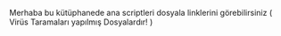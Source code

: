 Merhaba bu kütüphanede ana scriptleri dosyala linklerini görebilirsiniz ( Virüs Taramaları yapılmış Dosyalardır! )
